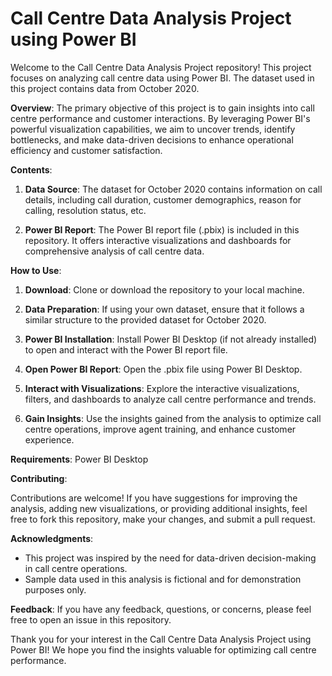 # Call Centre Data Analysis Project using Power BI
Welcome to the Call Centre Data Analysis Project repository! This project focuses on analyzing call centre data using Power BI. The dataset used in this project contains data from October 2020.

**Overview**:
The primary objective of this project is to gain insights into call centre performance and customer interactions. By leveraging Power BI's powerful visualization capabilities, we aim to uncover trends, identify bottlenecks, and make data-driven decisions to enhance operational efficiency and customer satisfaction.

**Contents**:
1. **Data Source**: The dataset for October 2020 contains information on call details, including call duration, customer demographics, reason for calling, resolution status, etc.

2. **Power BI Report**: The Power BI report file (.pbix) is included in this repository. It offers interactive visualizations and dashboards for comprehensive analysis of call centre data.

**How to Use**:
1. **Download**: Clone or download the repository to your local machine.

2. **Data Preparation**: If using your own dataset, ensure that it follows a similar structure to the provided dataset for October 2020.

3. **Power BI Installation**: Install Power BI Desktop (if not already installed) to open and interact with the Power BI report file.

4. **Open Power BI Report**: Open the .pbix file using Power BI Desktop.

5. **Interact with Visualizations**: Explore the interactive visualizations, filters, and dashboards to analyze call centre performance and trends.

6. **Gain Insights**: Use the insights gained from the analysis to optimize call centre operations, improve agent training, and enhance customer experience.

**Requirements**:
Power BI Desktop

**Contributing**:

Contributions are welcome! If you have suggestions for improving the analysis, adding new visualizations, or providing additional insights, feel free to fork this repository, make your changes, and submit a pull request.

**Acknowledgments**:
- This project was inspired by the need for data-driven decision-making in call centre operations.
- Sample data used in this analysis is fictional and for demonstration purposes only.

**Feedback**:
If you have any feedback, questions, or concerns, please feel free to open an issue in this repository.

Thank you for your interest in the Call Centre Data Analysis Project using Power BI! We hope you find the insights valuable for optimizing call centre performance.
